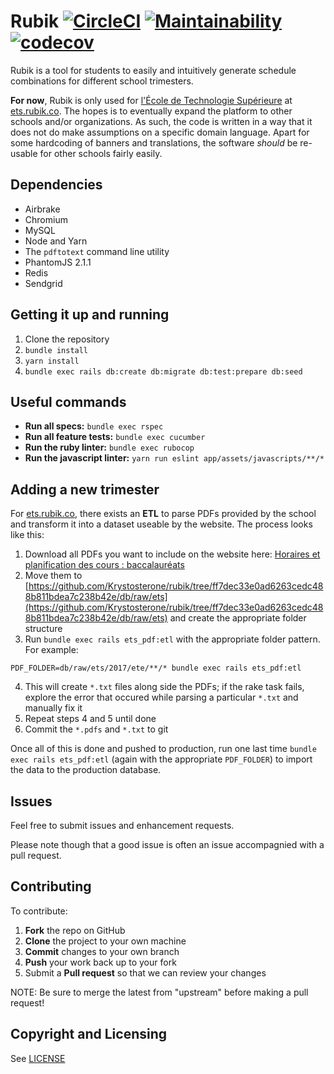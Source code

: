# Rubik [![CircleCI](https://circleci.com/gh/Krystosterone/rubik/tree/main.svg?style=svg)](https://circleci.com/gh/Krystosterone/rubik/tree/main) [![Maintainability](https://api.codeclimate.com/v1/badges/2e3349a25cb6d4511bfb/maintainability)](https://codeclimate.com/github/Krystosterone/rubik/maintainability) [![codecov](https://codecov.io/gh/Krystosterone/rubik/branch/main/graph/badge.svg?token=xsg8JvQjZx)](https://codecov.io/gh/Krystosterone/rubik)

Rubik is a tool for students to easily and intuitively generate schedule combinations for different school trimesters.

**For now**, Rubik is only used for [l'École de Technologie Supérieure](https://www.etsmtl.ca/) at [ets.rubik.co](http://ets.rubik.co). The hopes is to eventually expand the platform to other schools and/or organizations. As such, the code is written in a way that it does not do make assumptions on a specific domain language. Apart for some hardcoding of banners and translations, the software _should_ be re-usable for other schools fairly easily.

## Dependencies

- Airbrake
- Chromium
- MySQL
- Node and Yarn
- The `pdftotext` command line utility
- PhantomJS 2.1.1
- Redis
- Sendgrid

## Getting it up and running

1. Clone the repository
2. `bundle install`
3. `yarn install`
4. `bundle exec rails db:create db:migrate db:test:prepare db:seed`

## Useful commands

- **Run all specs:** `bundle exec rspec`
- **Run all feature tests:** `bundle exec cucumber`
- **Run the ruby linter:** `bundle exec rubocop`
- **Run the javascript linter:** `yarn run eslint app/assets/javascripts/**/*`

## Adding a new trimester

For [ets.rubik.co](http://ets.rubik.co), there exists an **ETL** to parse PDFs provided by the school and transform it into a dataset useable by the website. The process looks like this:

1. Download all PDFs you want to include on the website here: [Horaires et planification des cours : baccalauréats](https://www.etsmtl.ca/horaires-bac)
2. Move them to [https://github.com/Krystosterone/rubik/tree/ff7dec33e0ad6263cedc488b811bdea7c238b42e/db/raw/ets](https://github.com/Krystosterone/rubik/tree/ff7dec33e0ad6263cedc488b811bdea7c238b42e/db/raw/ets) and create the appropriate folder structure
3. Run `bundle exec rails ets_pdf:etl` with the appropriate folder pattern. For example:
  
  ```
  PDF_FOLDER=db/raw/ets/2017/ete/**/* bundle exec rails ets_pdf:etl
  ```
  
4. This will create `*.txt` files along side the PDFs; if the rake task fails, explore the error that occured while parsing a particular `*.txt` and manually fix it
5. Repeat steps 4 and 5 until done
6. Commit the `*.pdfs` and `*.txt` to git

Once all of this is done and pushed to production, run one last time `bundle exec rails ets_pdf:etl` (again with the appropriate `PDF_FOLDER`) to import the data to the production database.

## Issues

Feel free to submit issues and enhancement requests. 

Please note though that a good issue is often an issue accompagnied with a pull request.

## Contributing

To contribute:

 1. **Fork** the repo on GitHub
 2. **Clone** the project to your own machine
 3. **Commit** changes to your own branch
 4. **Push** your work back up to your fork
 5. Submit a **Pull request** so that we can review your changes

NOTE: Be sure to merge the latest from "upstream" before making a pull request!

## Copyright and Licensing

See [LICENSE](./LICENSE)
